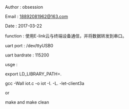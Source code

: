 
Author : obsession

Email : 18892081962@163.com

Date : 2017-03-22 



function : 使用E-link云与终端设备通信，并将数据转发到串口。

uart port : /dev/ttyUSB0

uart bardrate : 115200

usge : 

  export LD_LIBRARY_PATH=.
  
  gcc -Wall iot.c -o iot -I.  -L.  -let-client3a

  or 
  
  make and make clean


